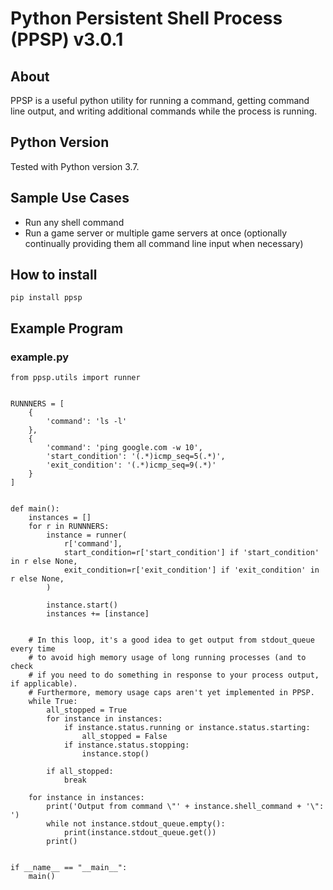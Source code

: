 # Python Persistent Shell Process (PPSP) v3.0.1


## About
PPSP is a useful python utility for running a command, getting command line output, and writing additional commands while the process is running.


## Python Version 
Tested with Python version 3.7.


## Sample Use Cases
- Run any shell command
- Run a game server or multiple game servers at once (optionally continually providing them all command line input when necessary)


## How to install
```pip install ppsp```


## Example Program
### example.py
```
from ppsp.utils import runner


RUNNNERS = [
    {
        'command': 'ls -l'
    }, 
    {
        'command': 'ping google.com -w 10',
        'start_condition': '(.*)icmp_seq=5(.*)',
        'exit_condition': '(.*)icmp_seq=9(.*)'
    }
]


def main():
    instances = []
    for r in RUNNNERS:
        instance = runner(
            r['command'],
            start_condition=r['start_condition'] if 'start_condition' in r else None,
            exit_condition=r['exit_condition'] if 'exit_condition' in r else None,
        )
        
        instance.start()
        instances += [instance]


    # In this loop, it's a good idea to get output from stdout_queue every time
    # to avoid high memory usage of long running processes (and to check
    # if you need to do something in response to your process output, if applicable). 
    # Furthermore, memory usage caps aren't yet implemented in PPSP.
    while True:
        all_stopped = True
        for instance in instances:
            if instance.status.running or instance.status.starting:
                all_stopped = False
            if instance.status.stopping:
                instance.stop()

        if all_stopped:
            break

    for instance in instances:
        print('Output from command \"' + instance.shell_command + '\": ')
        while not instance.stdout_queue.empty():
            print(instance.stdout_queue.get())
        print()


if __name__ == "__main__":
    main()
```
